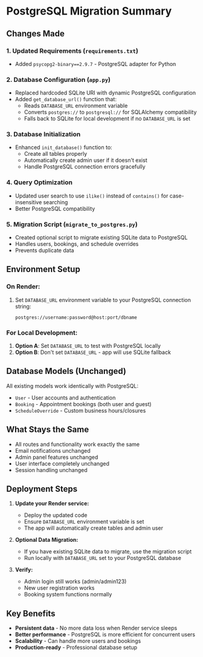 # PostgreSQL Migration Summary

## Changes Made

### 1. **Updated Requirements** (`requirements.txt`)
- Added `psycopg2-binary==2.9.7` - PostgreSQL adapter for Python

### 2. **Database Configuration** (`app.py`)
- Replaced hardcoded SQLite URI with dynamic PostgreSQL configuration
- Added `get_database_url()` function that:
  - Reads `DATABASE_URL` environment variable
  - Converts `postgres://` to `postgresql://` for SQLAlchemy compatibility
  - Falls back to SQLite for local development if no `DATABASE_URL` is set

### 3. **Database Initialization**
- Enhanced `init_database()` function to:
  - Create all tables properly
  - Automatically create admin user if it doesn't exist
  - Handle PostgreSQL connection errors gracefully

### 4. **Query Optimization**
- Updated user search to use `ilike()` instead of `contains()` for case-insensitive searching
- Better PostgreSQL compatibility

### 5. **Migration Script** (`migrate_to_postgres.py`)
- Created optional script to migrate existing SQLite data to PostgreSQL
- Handles users, bookings, and schedule overrides
- Prevents duplicate data

## Environment Setup

### On Render:
1. Set `DATABASE_URL` environment variable to your PostgreSQL connection string:
   ```
   postgres://username:password@host:port/dbname
   ```

### For Local Development:
1. **Option A**: Set `DATABASE_URL` to test with PostgreSQL locally
2. **Option B**: Don't set `DATABASE_URL` - app will use SQLite fallback

## Database Models (Unchanged)
All existing models work identically with PostgreSQL:
- `User` - User accounts and authentication
- `Booking` - Appointment bookings (both user and guest)
- `ScheduleOverride` - Custom business hours/closures

## What Stays the Same
- All routes and functionality work exactly the same
- Email notifications unchanged
- Admin panel features unchanged
- User interface completely unchanged
- Session handling unchanged

## Deployment Steps

1. **Update your Render service:**
   - Deploy the updated code
   - Ensure `DATABASE_URL` environment variable is set
   - The app will automatically create tables and admin user

2. **Optional Data Migration:**
   - If you have existing SQLite data to migrate, use the migration script
   - Run locally with `DATABASE_URL` set to your PostgreSQL database

3. **Verify:**
   - Admin login still works (admin/admin123)
   - New user registration works
   - Booking system functions normally

## Key Benefits
- **Persistent data** - No more data loss when Render service sleeps
- **Better performance** - PostgreSQL is more efficient for concurrent users
- **Scalability** - Can handle more users and bookings
- **Production-ready** - Professional database setup 
